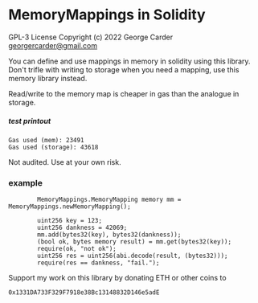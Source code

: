 # MemoryMappings in Solidity 

GPL-3 License Copyright (c) 2022 George Carder georgercarder@gmail.com

You can define and use mappings in memory in solidity using this library. Don't trifle with writing to storage when you need a mapping, use this memory library instead.

Read/write to the memory map is cheaper in gas than the analogue in storage.

##### test printout

```
Gas used (mem): 23491
Gas used (storage): 43618
```


Not audited. Use at your own risk.

### example

```
        MemoryMappings.MemoryMapping memory mm = MemoryMappings.newMemoryMapping();

        uint256 key = 123;
        uint256 dankness = 42069;
        mm.add(bytes32(key), bytes32(dankness));
        (bool ok, bytes memory result) = mm.get(bytes32(key));
        require(ok, "not ok");
        uint256 res = uint256(abi.decode(result, (bytes32)));
        require(res == dankness, "fail.");
```

Support my work on this library by donating ETH or other coins to

`0x1331DA733F329F7918e38Bc13148832D146e5adE`
